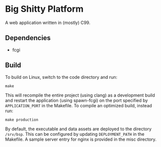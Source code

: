 Big Shitty Platform
=====
A web application written in (mostly) C99.

Dependencies
-----
- fcgi

Build
-----
To build on Linux, switch to the code directory and run:

```
make
```

This will recompile the entire project (using clang) as a development build and
restart the application (using spawn-fcgi) on the port specified by
`APPLICATION_PORT` in the Makefile. To compile an optimized build, instead run:

```
make production
```

By default, the executable and data assets are deployed to the directory
`/srv/bsp`. This can be configured by updating `DEPLOYMENT_PATH` in the
Makefile. A sample server entry for nginx is provided in the misc directory.
